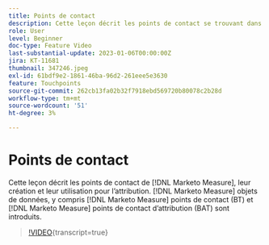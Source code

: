```yaml
---
title: Points de contact
description: Cette leçon décrit les points de contact se trouvant dans les objets de données  [!DNL Marketo Measure], how they are created, and how they are used for attribution. [!DNL Marketo Measure] y compris [!DNL Marketo Measure] Touchpoints (BT) et [!DNL Marketo Measure] Attribution Touchpoints (BAT) introduits.
role: User
level: Beginner
doc-type: Feature Video
last-substantial-update: 2023-01-06T00:00:00Z
jira: KT-11681
thumbnail: 347246.jpeg
exl-id: 61bdf9e2-1861-46ba-96d2-261eee5e3630
feature: Touchpoints
source-git-commit: 262cb13fa02b32f7918ebd569720b80078c2b28d
workflow-type: tm+mt
source-wordcount: '51'
ht-degree: 3%

---
```


# Points de contact

Cette leçon décrit les points de contact de [!DNL Marketo Measure], leur création et leur utilisation pour l’attribution. [!DNL Marketo Measure] objets de données, y compris [!DNL Marketo Measure] points de contact (BT) et [!DNL Marketo Measure] points de contact d’attribution (BAT) sont introduits.

>[!VIDEO](https://video.tv.adobe.com/v/3422209/?learn=on&captions=fre_fr){transcript=true}
